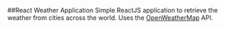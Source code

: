 ##React Weather Application
Simple ReactJS application to retrieve the weather from cities across the world. Uses the  [OpenWeatherMap](http://openweathermap.org/) API.

